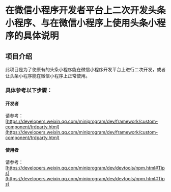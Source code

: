 # 在微信小程序开发者平台上二次开发头条小程序、与在微信小程序上使用头条小程序的具体说明

## 项目介绍  
此项目是为了使原有的头条小程序能在微信小程序开发平台上进行二次开发，或者让头条小程序能在微信小程序上正常使用。
### 具体参考以下步骤：
#### 开发者  
请参考：[https://developers.weixin.qq.com/miniprogram/dev/framework/custom-component/trdparty.html](https://developers.weixin.qq.com/miniprogram/dev/framework/custom-component/trdparty.html)
#### 使用者  
请参考：[https://developers.weixin.qq.com/miniprogram/dev/devtools/npm.html#Tips](https://developers.weixin.qq.com/miniprogram/dev/devtools/npm.html#Tips)
